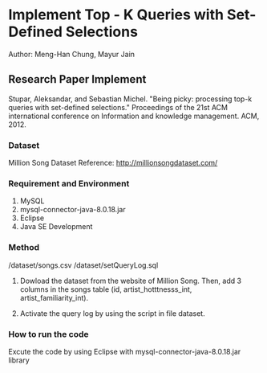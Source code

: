 # Implement Top - K Queries with Set-Defined Selections 

Author: Meng-Han Chung, Mayur Jain

## Research Paper Implement

Stupar, Aleksandar, and Sebastian Michel. "Being picky: processing top-k queries with set-defined selections." Proceedings of the 21st ACM international conference on Information and knowledge management. ACM, 2012.

### Dataset

Million Song Dataset
Reference: <http://millionsongdataset.com/>

### Requirement and Environment

1. MySQL
2. mysql-connector-java-8.0.18.jar
3. Eclipse
4. Java SE Development

### Method

/dataset/songs.csv
/dataset/setQueryLog.sql

1. Dowload the dataset from the website of Million Song. Then, add 3 columns in the songs table (id, artist_hotttnesss_int, artist_familiarity_int).

2. Activate the query log by using the script in file dataset.



### How to run the code

Excute the code by using Eclipse with mysql-connector-java-8.0.18.jar library
